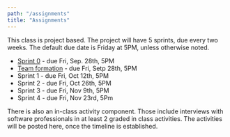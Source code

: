 ```yaml
---
path: "/assignments"
title: "Assignments"
---
```


This class is project based. The project will have 5 sprints, due every two weeks. The default due date is Friday at 5PM, unless otherwise noted.

- [Sprint 0](/assignments/sprint0) - due Fri, Sep. 28th, 5PM
- [Team formation](/assignments/teams) - due Fri, Setp 28th, 5PM
- Sprint 1 - due Fri, Oct 12th, 5PM
- Sprint 2 - due Fri, Oct 26th, 5PM
- Sprint 3 - due Fri, Nov 9th, 5PM
- Sprint 4 - due Fri, Nov 23rd, 5Pm

There is also an in-class activity component. Those include interviews with software professionals in at least 2 graded in class activities. The activities will be posted here, once the timeline is established.